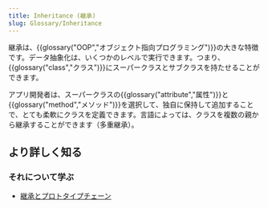 ```yaml
---
title: Inheritance (継承)
slug: Glossary/Inheritance
---
```

継承は、{{glossary("OOP","オブジェクト指向プログラミング")}}の大きな特徴です。データ抽象化は、いくつかのレベルで実行できます。つまり、{{glossary("class","クラス")}}にスーパークラスとサブクラスを持たせることができます。

アプリ開発者は、スーパークラスの{{glossary("attribute","属性")}}と{{glossary("method","メソッド")}}を選択して、独自に保持して追加することで、とても柔軟にクラスを定義できます。言語によっては、クラスを複数の親から継承することができます（多重継承）。

## より詳しく知る

### それについて学ぶ

- [継承とプロトタイプチェーン](/ja/docs/Web/JavaScript/Guide/Inheritance_and_the_prototype_chain)

